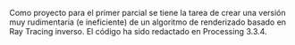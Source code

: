 Como proyecto para el primer parcial se tiene la tarea de crear una versión muy rudimentaria (e ineficiente) de un 
algoritmo de renderizado basado en Ray Tracing inverso. El código ha sido redactado en Processing 3.3.4. 
